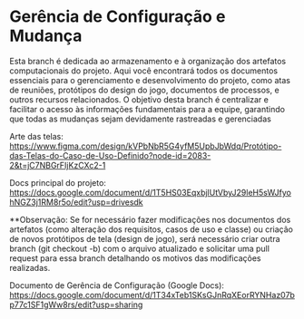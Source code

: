 # Gerência de Configuração e Mudança
Esta branch é dedicada ao armazenamento e à organização dos artefatos computacionais do projeto. Aqui você encontrará todos os documentos essenciais para o gerenciamento e desenvolvimento do projeto, como atas de reuniões, protótipos do design do jogo, documentos de processos, e outros recursos relacionados. O objetivo desta branch é centralizar e facilitar o acesso às informações fundamentais para a equipe, garantindo que todas as mudanças sejam devidamente rastreadas e gerenciadas

Arte das telas: 
https://www.figma.com/design/kVPbNbR5G4yfM5UpbJbWdq/Protótipo-das-Telas-do-Caso-de-Uso-Definido?node-id=2083-2&t=jC7NBGrFIjKzCXc2-1

Docs principal do projeto:
https://docs.google.com/document/d/1T5HS03EqxbjlUtVbyJ29leH5sWJfyohNGZ3j1RM8r5o/edit?usp=drivesdk

**Observação: Se for necessário fazer modificações nos documentos dos artefatos (como alteração dos requisitos, casos de uso e classe) ou criação de novos protótipos de tela (design de jogo), será necessário criar outra branch (git checkout -b) com o arquivo atualizado e solicitar uma pull request para essa branch detalhando os motivos das modificações realizadas.

Documento de Gerência de Configuração (Google Docs):
https://docs.google.com/document/d/1T34xTeb1SKsGJnRqXEorRYNHaz07bp77c1SF1gWw8rs/edit?usp=sharing